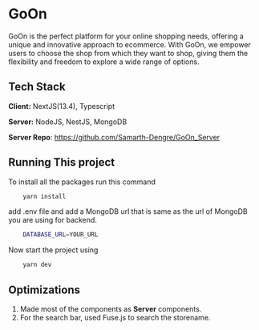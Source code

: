 
# GoOn

GoOn is the perfect platform for your online shopping needs,
offering a unique and innovative approach to ecommerce. With
GoOn, we empower users to choose the shop from which they want to
shop, giving them the flexibility and freedom to explore a wide
range of options.


## Tech Stack

**Client:** NextJS(13.4), Typescript

**Server:** NodeJS, NestJS, MongoDB

**Server Repo**: https://github.com/Samarth-Dengre/GoOn_Server


## Running This project

To install all the packages run this command
```bash
    yarn install
```
add .env file and add a MongoDB url that is same as the url of MongoDB you are using for backend.
```bash
    DATABASE_URL=YOUR_URL
```
Now start the project using
```bash
    yarn dev
```



## Optimizations

1. Made most of the components as **Server** components.
2. For the search bar, used Fuse.js to search the storename.

